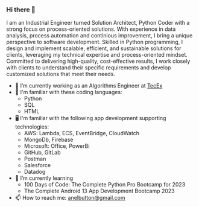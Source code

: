 ### Hi there 👋

<!--
**AButton90/AButton90** is a ✨ _special_ ✨ repository because its `README.md` (this file) appears on your GitHub profile.
-->

I am an Industrial Engineer turned Solution Architect, Python Coder with a strong focus on process-oriented solutions. With experience in data analysis, process automation and continious improvement, I bring a unique perspective to software development. Skilled in Python programming, I design and implement scalable, efficient, and sustainable solutions for clients, leveraging my technical expertise and process-oriented mindset. Committed to delivering high-quality, cost-effective results, I work closely with clients to understand their specific requirements and develop customized solutions that meet their needs.

- 🔭 I’m currently working as an Algorithms Engineer at [TecEx](https://tecex.com/)
- 📖 I'm familiar with these coding languages:
  - Python
  - SQL
  - HTML
- 🖥️ I'm familiar with the following app development supporting technologies:
  - AWS: Lambda, ECS, EventBridge, CloudWatch
  - MongoDb, Firebase
  - Microsoft: Office, PowerBi
  - GitHub, GitLab
  - Postman
  - Salesforce
  - Datadog
- 🌱 I’m currently learning 
  - 100 Days of Code: The Complete Python Pro Bootcamp for 2023
  - The Complete Android 13 App Development Bootcamp 2023
- 📫 How to reach me: anelbutton@gmail.com


